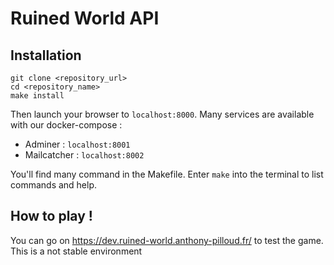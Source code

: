# Ruined World API

## Installation

```
git clone <repository_url>
cd <repository_name>
make install
```

Then launch your browser to `localhost:8000`. Many services are available with our docker-compose :

* Adminer : `localhost:8001`
* Mailcatcher : `localhost:8002`

You'll find many command in the Makefile. Enter `make` into the terminal to list commands and help.

## How to play !

You can go on https://dev.ruined-world.anthony-pilloud.fr/ to test the game. This is a not stable environment 
